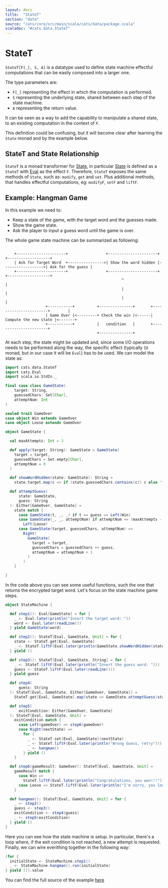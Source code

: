 ```yaml
---
layout: docs
title:  "StateT"
section: "data"
source: "cats/core/src/main/scala/cats/data/package.scala"
scaladoc: "#cats.data.StateT"
---
```

# StateT

`StateT[F[_], S, A]` is a datatype used to define state machine effectful computations that can be easily composed into a larger one.

The type parameters are:
- `F[_]` representing the effect in which the computation is performed.
- `S` representing the underlying state, shared between each step of the state machine.
- `A` representing the return value.

It can be seen as a way to add the capability to manipulate a shared state, to an existing computation in the context of `F`.

This definition could be confusing, but it will become clear after learning the `State` monad and by the example below.

## StateT and State Relationship

`StateT` is a monad transformer for [State](https://typelevel.org/cats/datatypes/state.html), in particular [State](https://typelevel.org/cats/datatypes/state.html) is defined as a `StateT` with [Eval](https://typelevel.org/cats/datatypes/eval.html) as the effect `F`.
Therefore, `StateT` exposes the same methods of `State`, such as: `modify`, `get` and `set`.
Plus additional methods, that handles effectful computations, eg: `modifyF`, `setF` and `liftF`.

## Example: Hangman Game

In this example we need to:
- Keep a state of the game, with the target word and the guesses made.
- Show the game state.
- Ask the player to input a guess word until the game is over.

The whole game state machine can be summarized as following:

```asciidoc

    +----------------------+                 +----------------------+                   +-------------------+
    | Ask for Target Word  +---------------->| Show the word hidden |------------------>| Ask for the guess |
    +----------------------+                 +----------------------+                   +-------------------+
                                                    ^                                             |
                                                    |                                             |
                                                    |                                             |
                  +-----------+          +---------------+       +-----------------------+        |
                  | Game Over |<---------+ Check the win |<------| Compute the new state |<-------+
                  +-----------+          |   condition   |       +-----------------------+
                                         +---------------+

```

At each step, the state might be updated and, since some I/O operations needs to be performed along the way, the specific effect (typically `IO` monad, but in our case it will be `Eval`) has to be used.
We can model the state as:

```scala mdoc:silent
import cats.data.StateT
import cats.Eval
import scala.io.StdIn._

final case class GameState(
    target: String,
    guessedChars: Set[Char],
    attemptNum: Int
)

sealed trait GameOver
case object Win extends GameOver
case object Loose extends GameOver

object GameState {

  val maxAttempts: Int = 3

  def apply(target: String): GameState = GameState(
    target = target,
    guessedChars = Set.empty[Char],
    attemptNum = 0
  )

  def showWordHidden(state: GameState): String =
    state.target.map(c => if (state.guessedChars.contains(c)) c else '*')

  def attemptGuess(
      state: GameState,
      guess: String
  ): Either[GameOver, GameState] =
    state match {
      case GameState(t, _, _) if t == guess => Left(Win)
      case GameState(_, _, attemptNum) if attemptNum == (maxAttempts - 1) =>
        Left(Loose)
      case GameState(target, guessedChars, attemptNum) =>
        Right(
          GameState(
            target = target,
            guessedChars = guessedChars ++ guess,
            attemptNum = attemptNum + 1
          )
        )
    }

}
```

In the code above you can see some useful functions, such the one that returns the encrypted target word.
Let's focus on the state machine game steps.

```scala mdoc:silent
object StateMachine {

  def step1(): Eval[GameState] = for {
    _ <- Eval.later(println("Insert the target word: "))
    word <- Eval.later(readLine())
  } yield GameState(word)

  def step2(): StateT[Eval, GameState, Unit] = for {
    state <- StateT.get[Eval, GameState]
    _ <- StateT.liftF(Eval.later(println(GameState.showWordHidden(state))))
  } yield ()

  def step3(): StateT[Eval, GameState, String] = for {
    _ <- StateT.liftF(Eval.later(println("Insert the guess word: ")))
    guess <- StateT.liftF(Eval.later(readLine()))
  } yield guess

  def step4(
      guess: String
  ): StateT[Eval, GameState, Either[GameOver, GameState]] =
    StateT.get[Eval, GameState].map(state => GameState.attemptGuess(state, guess))

  def step5(
      exitCondition: Either[GameOver, GameState]
  ): StateT[Eval, GameState, Unit] =
    exitCondition match {
      case Left(gameOver) => step6(gameOver)
      case Right(nextState) =>
        for {
          _ <- StateT.set[Eval, GameState](nextState)
          _ <- StateT.liftF(Eval.later(println("Wrong Guess, retry")))
          _ <- hangman()
        } yield ()
    }

  def step6(gameResult: GameOver): StateT[Eval, GameState, Unit] =
    gameResult match {
      case Win =>
        StateT.liftF(Eval.later(println("Congratulations, you won!!!")))
      case Loose => StateT.liftF(Eval.later(println("I'm sorry, you loose!!!")))
    }

  def hangman(): StateT[Eval, GameState, Unit] = for {
    _ <- step2()
    guess <- step3()
    exitCondition <- step4(guess)
    _ <- step5(exitCondition)
  } yield ()
}
```

Here you can see how the state machine is setup. In particular, there's a loop where, if the exit condition is not reached, a new attempt is requested.
Finally, we can wire everithing together in the following way:

```scala mdoc:compile-only
(for {
  initialState <- StateMachine.step1()
  _ <- StateMachine.hangman().run(initialState)
} yield ()).value
```

You can find the full source of the example [here](https://gist.github.com/benkio/46f5aea4f15ec059f02d6bfe9bd25e99)
